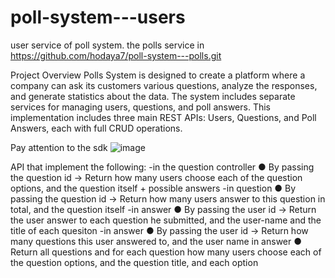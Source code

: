 # poll-system---users
user service of poll system.
the polls service in https://github.com/hodaya7/poll-system---polls.git

Project Overview
Polls System is designed to create a platform where a company can ask its customers various questions, analyze the responses, and generate statistics about the data. The system includes separate services for managing users, questions, and poll answers. This implementation includes three main REST APIs: Users, Questions, and Poll Answers, each with full CRUD operations.

Pay attention to the sdk ![image](https://github.com/user-attachments/assets/e0d68568-b325-468b-9223-5cdd78a9b64c)

API
that implement the following:
-in the question controller ● By passing the question id → Return how many users choose each of 
the question options, and the question itself + possible answers
-in question ● By passing the question id → Return how many users answer to this 
question in total, and the question itself
-in answer ● By passing the user id → Return the user answer to each question he 
submitted, and the user-name and the title of each quesiton
-in answer ● By passing the user id → Return how many questions this user 
answered to, and the user name
in answer ● Return all questions and for each question how many users choose 
each of the question options, and the question title, and each option
